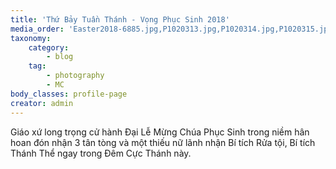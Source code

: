 ```yaml
---
title: 'Thứ Bảy Tuần Thánh - Vọng Phục Sinh 2018'
media_order: 'Easter2018-6885.jpg,P1020313.jpg,P1020314.jpg,P1020315.jpg,P1020316.jpg,P1020320.jpg,P1020321.jpg,P1020324.jpg,P1020325.jpg,P1020328.jpg,Easter2018-6828.jpg,Easter2018-6835.jpg,Easter2018-6843.jpg,Easter2018-6850.jpg,Easter2018-6854.jpg,Easter2018-6856.jpg,Easter2018-6858.jpg,Easter2018-6865.jpg,Easter2018-6870.jpg,Easter2018-6877.jpg,Easter2018-6879.jpg,Easter2018-6881.jpg,Easter2018-6886.jpg,Easter2018-6888.jpg,Easter2018-6891.jpg,Easter2018-6912_t7.jpg,Easter2018-6916.jpg,Easter2018-6920.jpg,Easter2018-6924.jpg,Easter2018-6933.jpg,Easter2018-6936.jpg,Easter2018-6940.jpg,Easter2018-6943.jpg,Easter2018-6944.jpg,Easter2018-6945.jpg,Easter2018-6950_t7.jpg,Easter2018-6955.jpg,Easter2018-6961.jpg,Easter2018-6966.jpg,Easter2018-6974.jpg,Easter2018-6978.jpg,Easter2018-6983.jpg,Easter2018-6987.jpg,Easter2018-6999.jpg,Easter2018-7014.jpg,Easter2018-7019.jpg,Easter2018-7026.jpg,Easter2018-7028.jpg,Easter2018-7033.jpg,Easter2018-7036.jpg,Easter2018-7047.jpg,Easter2018-7050.jpg,Easter2018-7053.jpg,Easter2018-7056.jpg,Easter2018-7067.jpg,Easter2018-7074.jpg,Easter2018-7075_t7.jpg,Easter2018-7078.jpg,Easter2018-7083.jpg,Easter2018-7087.jpg,Easter2018-7094.jpg,Easter2018-7098(1).jpg,Easter2018-7098.jpg,Easter2018-7105.jpg,Easter2018-7108.jpg,Easter2018-7110.jpg,Easter2018-7115.jpg,Easter2018-7116.jpg,Easter2018-7123.jpg,Easter2018-7125.jpg,Easter2018-7134.jpg,Easter2018-7136.jpg,Easter2018-7141.jpg,Easter2018-7148-2.jpg,Easter2018-7162.jpg,Easter2018-7164.jpg,Easter2018-7173.jpg,Easter2018-7177.jpg,Easter2018-7179.jpg,Easter2018-7183.jpg,Easter2018-7186.jpg,Easter2018-7191.jpg,Easter2018-7194.jpg,Easter2018-7198.jpg,Easter2018-7203.jpg,Easter2018-7214.jpg,Easter2018-7218.jpg,Easter2018-7224.jpg,Easter2018-7226.jpg,Easter2018-7227.jpg,Easter2018-7229.jpg'
taxonomy:
    category:
        - blog
    tag:
        - photography
        - MC
body_classes: profile-page
creator: admin
---
```


Giáo xứ long trọng cử hành Đại Lễ Mừng Chúa Phục Sinh trong niềm hân hoan đón nhận 3 tân tòng và một thiếu nữ lãnh nhận Bí tích Rửa tội, Bí tích Thánh Thể ngay trong Đêm Cực Thánh này. 